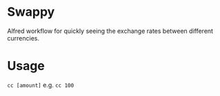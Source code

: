 # Swappy

Alfred workflow for quickly seeing the exchange rates between different currencies.

# Usage

`cc [amount]` e.g. `cc 100`